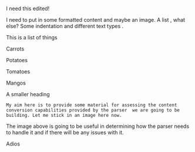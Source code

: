 I need this edited!



I need to put in some formatted content and maybe an image. A list , what else? Some indentation and different text 
types
.



This is a list of things

Carrots

Potatoes

Tomatoes

Mangos



A smaller heading

	My aim here is to provide some material for assessing the content conversion capabilities provided by the parser  we are going to be building. Let me stick in an image here now.



The image above is going to be useful in determining how the parser needs to handle it and if there will be any issues with it.



Adios



